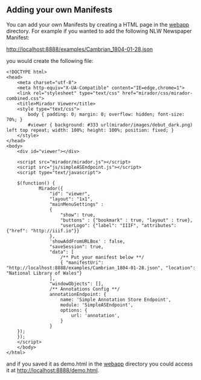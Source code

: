 ## Adding your own Manifests

You can add your own Manifests by creating a HTML page in the [webapp](../src/main/webapp) directory. For example if you wanted to add the following NLW Newspaper Manifest:

[http://localhost:8888/examples/Cambrian_1804-01-28.json](../src/main/webapp/examples/Cambrian_1804-01-28.json)

you would create the following file:

```
<!DOCTYPE html>
<head>
	<meta charset="utf-8">
	<meta http-equiv="X-UA-Compatible" content="IE=edge,chrome=1">
	<link rel="stylesheet" type="text/css" href="mirador/css/mirador-combined.css">
	<title>Mirador Viewer</title>
	<style type="text/css">
		body { padding: 0; margin: 0; overflow: hidden; font-size: 70%; }
		#viewer { background: #333 url(mirador/images/debut_dark.png) left top repeat; width: 100%; height: 100%; position: fixed; }
	</style>
</head>
<body>
	<div id="viewer"></div>

	<script src="mirador/mirador.js"></script>
	<script src="js/simpleASEndpoint.js"></script>
	<script type="text/javascript">

	$(function() {
			Mirador({
				"id": "viewer",
				"layout": "1x1",
				"mainMenuSettings" :
				{
					"show": true,
					"buttons" : {"bookmark" : true, "layout" : true},
					"userLogo": {"label": "IIIF", "attributes": {"href": "http://iiif.io"}}
				},
				'showAddFromURLBox' : false,
				"saveSession": true,
				"data": [
					/** Put your manifest below **/
					{ "manifestUri": "http://localhost:8888/examples/Cambrian_1804-01-28.json", "location": "National Library of Wales"}
				],
				"windowObjects": [],
				/** Annotations Config **/
				annotationEndpoint: {
					name: 'Simple Annotation Store Endpoint',
					module: 'SimpleASEndpoint',
					options: {
						url: 'annotation',
					}
				}
	});
	});
	</script>
	</body>
</html>
```

and if you saved it as demo.html in the [webapp](../src/main/webapp) directory you could access it at [http://localhost:8888/demo.html](http://localhost:8888/demo.html).
